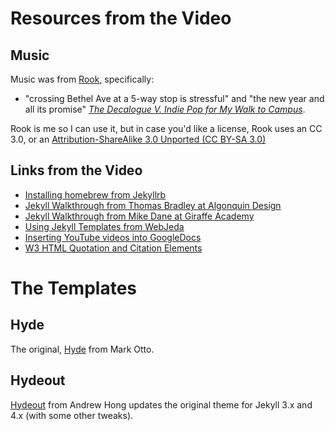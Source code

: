 # Resources from the Video

## Music
Music was from [Rook](http://rookmusic.bandcamp.com), specifically:
- "crossing Bethel Ave at a 5-way stop is stressful" and "the new year and all its promise" _[The Decalogue V. Indie Pop for My Walk to Campus](https://rookmusic.bandcamp.com/album/the-decalogue-v-indie-pop-for-my-walk-to-campus)_.

Rook is me so I can use it, but in case you'd like a license, Rook uses an CC 3.0, or an [Attribution-ShareAlike 3.0 Unported (CC BY-SA 3.0)](https://creativecommons.org/licenses/by-sa/3.0/)


## Links from the Video
- [Installing homebrew from Jekyllrb](https://jekyllrb.com/docs/installation/macos/)
- [Jekyll Walkthrough from Thomas Bradley at Algonquin Design](https://learn-the-web.algonquindesign.ca/topics/jekyll/)
- [Jekyll Walkthrough from Mike Dane at Giraffe Academy](https://www.youtube.com/watch?v=T1itpPvFWHI&list=PLLAZ4kZ9dFpOPV5C5Ay0pHaa0RJFhcmcB)
- [Using Jekyll Templates from WebJeda](https://www.youtube.com/watch?v=bty7LHm14CA&t=12s)
- [Inserting YouTube videos into GoogleDocs](https://www.guidingtech.com/insert-youtube-videos-google-docs/)
- [W3 HTML Quotation and Citation Elements](https://www.w3schools.com/HTML/html_quotation_elements.asp)


# The Templates

## Hyde
The original, [Hyde](https://github.com/poole/hyde) from Mark Otto.

## Hydeout

[Hydeout](https://github.com/fongandrew/hydeout) from Andrew Hong updates the original theme for Jekyll 3.x and 4.x (with some other tweaks).
